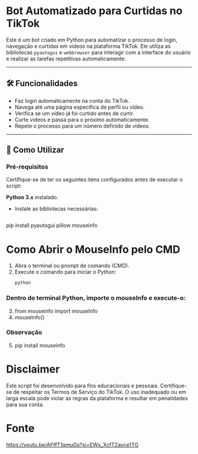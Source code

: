 # Bot Automatizado para Curtidas no TikTok

Este é um bot criado em Python para automatizar o processo de login, navegação e curtidas em vídeos na plataforma TikTok. Ele utiliza as bibliotecas `pyautogui` e `webbrowser` para interagir com a interface do usuário e realizar as tarefas repetitivas automaticamente.

---

## 🛠 Funcionalidades

- Faz login automaticamente na conta do TikTok.
- Navega até uma página específica de perfil ou vídeo.
- Verifica se um vídeo já foi curtido antes de curtir.
- Curte vídeos e passa para o próximo automaticamente.
- Repete o processo para um número definido de vídeos.

---

## 🚀 Como Utilizar

### Pré-requisitos

Certifique-se de ter os seguintes itens configurados antes de executar o script:

 **Python 3.x** instalado.
- Instale as bibliotecas necessárias:
  ```bash
pip install pyautogui pillow mouseinfo


# Como Abrir o MouseInfo pelo CMD

1. Abra o terminal ou prompt de comando (CMD).
2. Execute o comando para iniciar o Python:
   ```bash
   python

### Dentro do terminal Python, importe o mouseInfo e execute-o:

3. from mouseinfo import mouseInfo
4. mouseInfo()

### Observação

5. pip install mouseinfo

# Disclaimer
Este script foi desenvolvido para fins educacionais e pessoais. Certifique-se de respeitar os Termos de Serviço do TikTok. O uso inadequado ou em larga escala pode violar as regras da plataforma e resultar em penalidades para sua conta.

# Fonte
https://youtu.be/AFffT1qmuGs?si=EWx_XcfTZayce1TG